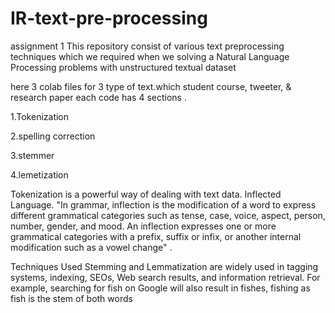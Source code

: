 # IR-text-pre-processing
assignment 1
This repository consist of various text preprocessing techniques which we required when we solving a Natural Language Processing problems with unstructured textual dataset

here 3  colab files for 3 type of text.which student course, tweeter, & research paper
each code has 4 sections .

  1.Tokenization
  
  2.spelling correction
  
  3.stemmer
  
  4.lemetization
 
Tokenization is a powerful way of dealing with text data.
Inflected Language. "In grammar, inflection is the modification of a word to express different grammatical categories such as tense, case, voice, aspect, person, number, gender, and mood. An inflection expresses one or more grammatical categories with a prefix, suffix or infix, or another internal modification such as a vowel change" .

Techniques Used Stemming and Lemmatization are widely used in tagging systems, indexing, SEOs, Web search results, and information retrieval. For example, searching for fish on Google will also result in fishes, fishing as fish is the stem of both words
  
 
